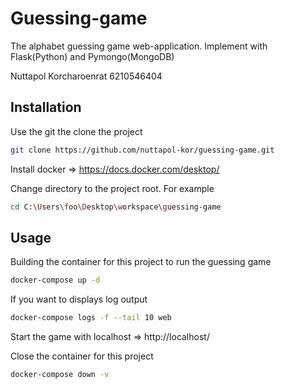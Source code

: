 # Guessing-game
The alphabet guessing game web-application. Implement with Flask(Python) and Pymongo(MongoDB)

Nuttapol Korcharoenrat 6210546404

## Installation

Use the git the clone the project

```bash
git clone https://github.com/nuttapol-kor/guessing-game.git
```

Install docker => https://docs.docker.com/desktop/

Change directory to the project root. For example
```bash
cd C:\Users\foo\Desktop\workspace\guessing-game
```



## Usage

Building the container for this project to run the guessing game
```bash
docker-compose up -d
```

If you want to displays log output
```bash
docker-compose logs -f --tail 10 web
```
Start the game with localhost => http://localhost/

Close the container for this project
```bash
docker-compose down -v